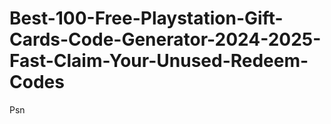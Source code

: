 # Best-100-Free-Playstation-Gift-Cards-Code-Generator-2024-2025-Fast-Claim-Your-Unused-Redeem-Codes
Psn
